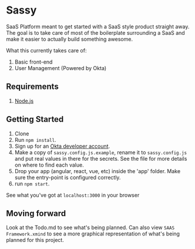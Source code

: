 # Sassy
SaaS Platform meant to get started with a SaaS style product straight away. The goal is to take care of most of the boilerplate surrounding a SaaS and make it easier to actually build something awesome.

What this currently takes care of:
1) Basic front-end
2) User Management (Powered by Okta)

## Requirements

1. [Node.js](https://nodejs.org/en/)

## Getting Started

1. Clone
2. Run `npm install`.
3. Sign up for an [Okta developer account](https://developer.okta.com/).
4. Make a copy of `sassy.config.js.example`, rename it to `sassy.config.js` and put real values in there for the secrets. See the file for more details on where to find each value.
5. Drop your app (angular, react, vue, etc) inside the 'app' folder. Make sure the entry-point is configured correctly. 
6. run `npm start`.

See what you've got at `localhost:3000` in your browser

## Moving forward

Look at the Todo.md to see what's being planned.
Can also view `SAAS Framework.xmind` to see a more graphical representation of what's being planned for this project.